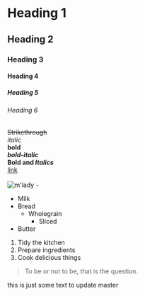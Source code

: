 <!-- this is a comment-->
# Heading 1
## Heading 2
### Heading 3
#### Heading 4
##### Heading 5
###### Heading 6

~~Strikethrough~~<br>
*italic*<br>
**bold**<br>
***bold-italic***<br>
**Bold and *Italics***<br>
[link](http://example.com)<br>
<br>![m'lady](http://i.imgur.com/v8IVDka.jpg) - 

* Milk
* Bread
    * Wholegrain
        * Sliced    
* Butter

1. Tidy the kitchen
2. Prepare ingredients
3. Cook delicious things

> To be or not to be, that is the question.

this is just some text to update master
